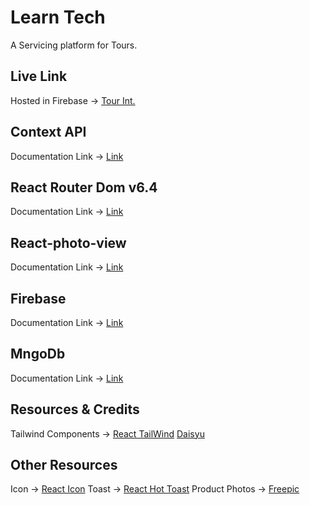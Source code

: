 # Learn Tech 

A Servicing platform for Tours.


## Live Link
Hosted in Firebase -> [Tour Int.](https://tourist-e95ee.web.app/)

## Context API
Documentation Link -> [Link](https://reactjs.org/docs/context.html#api)

## React Router Dom v6.4 
Documentation Link -> [Link](https://reactrouter.com/en/main/start/overview)

## React-photo-view
Documentation Link -> [Link](https://www.npmjs.com/package/react-photo-view)
## Firebase
Documentation Link -> [Link](https://console.firebase.google.com/)
## MngoDb
Documentation Link -> [Link](https://www.mongodb.com/atlas/database)

## Resources & Credits
Tailwind Components -> 
[React TailWind](https://tailwindcss.com/docs/guides/create-react-app)
[Daisyu](https://daisyui.com/)
## Other Resources
Icon -> [React Icon](https://react-icons.github.io/react-icons/)
Toast -> [React Hot Toast](https://react-hot-toast.com/)
Product Photos -> [Freepic](https://www.freepik.com/)